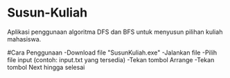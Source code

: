# Susun-Kuliah
Aplikasi penggunaan algoritma DFS dan BFS untuk menyusun pilihan kuliah mahasiswa. 

#Cara Penggunaan
-Download file "SusunKuliah.exe"
-Jalankan file
-Pilih file input (contoh: input.txt yang tersedia)
-Tekan tombol Arrange
-Tekan tombol Next hingga selesai
